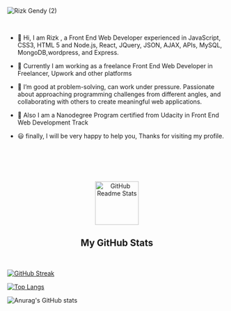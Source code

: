 ![Rizk Gendy (2)](https://user-images.githubusercontent.com/80922036/159897111-d9466c1d-d0bf-4d5e-ae98-c0b9bcf37e25.png)


<br/>



- 👋 Hi, I am Rizk , a Front End Web Developer experienced in JavaScript, CSS3, HTML 5 and Node.js, React, JQuery, JSON, AJAX, APIs, MySQL, MongoDB,wordpress, and Express.
   
- 👋 Currently I am working as a freelance Front End Web Developer in Freelancer, Upwork and other platforms
     
   
- 👀 I’m good at problem-solving, can work under pressure. Passionate about approaching programming challenges from different angles, and collaborating with others to create meaningful web applications.

- 🌱 Also I am a Nanodegree Program certified from Udacity in Front End Web Development Track 

- 😃 finally, I will be very happy to help you, Thanks for visiting my profile.

<br/>
<br/>

<br/>
<br/>



<p align="center">
 <img width="100px" src="https://res.cloudinary.com/anuraghazra/image/upload/v1594908242/logo_ccswme.svg" align="center" alt="GitHub Readme Stats" />
 <h2 align="center">My GitHub  Stats</h2>
</p>
<br/>

[![GitHub Streak](https://github-readme-streak-stats.herokuapp.com/?user=rizk-gendy)](https://git.io/streak-stats)  




[![Top Langs](https://github-readme-stats.vercel.app/api/top-langs/?username=rizk-gendy&layout=compact)](https://github.com/rizk-gendy/github-readme-stats)   

![Anurag's GitHub stats](https://github-readme-stats.vercel.app/api?username=rizk-gendy&show_icons=true&theme=radical)


